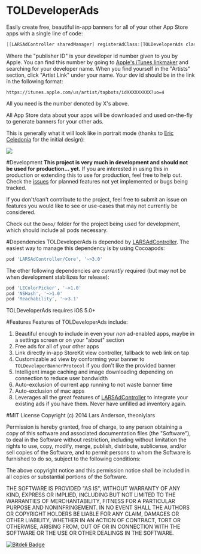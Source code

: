 TOLDeveloperAds
===============

Easily create free, beautiful in-app banners for all of your other App Store apps with a single line of code:

``` objective-c
[[LARSAdController sharedManager] registerAdClass:[TOLDeveloperAds class] withPublisherId:@"284800461"];
```

Where the "publisher ID" is your developer id number given to you by Apple. You can find this number by going to [Apple's iTunes linkmaker](http://itunes.apple.com/linkmaker/) and searching for your developer name. When you find yourself in the "Artists" section, click "Artist Link" under your name. Your dev id should be in the link in the following format:

`https://itunes.apple.com/us/artist/tapbots/idXXXXXXXXX?uo=4`

All you need is the number denoted by X's above.

All App Store data about your apps will be downloaded and used on-the-fly to generate banners for your other ads.

This is generally what it will look like in portrait mode (thanks to [Eric Celedonia](http://dribbble.com/killerwalls) for the initial design):

![](Demo/devad.png)

#Development
**This project is very much in development and should not be used for production... yet.** If you are interested in using this in production or extending this to use for production, feel free to help out. Check the [issues](http://github.com/larsacus/TOLDeveloperAds/issues) for planned features not yet implemented or bugs being tracked.

If you don't/can't contribute to the project, feel free to submit an issue on features you would like to see or use-cases that may not currently be considered.

Check out the `Demo/` folder for the project being used for development, which should include all pods necessary.

#Dependencies
TOLDeveloperAds is depended by [LARSAdController](http://larsacus.github.com/LARSAdController). The easiest way to manage this dependency is by using Cocoapods:

``` ruby
pod 'LARSAdController/Core', '~>3.0'
```

The other following dependencies are *currently* required (but may not be when development stabilizes for release):

``` ruby
pod 'LEColorPicker', '~>1.0'
pod 'NSHash', '~>1.0'
pod 'Reachability', '~>3.1'
```

TOLDeveloperAds requires iOS 5.0+

#Features
Features of TOLDeveloperAds include:

1. Beautiful enough to include in even your *non* ad-enabled apps, maybe in a settings screen or on your "about" section
2. Free ads for all of your other apps
3. Link directly in-app StoreKit view controller, fallback to web link on tap
4. Customizable ad view by conforming your banner to `TOLDeveloperBannerProtocol` if you don't like the provided banner
5. Intelligent image caching and image downloading depending on connection to reduce user bandwidth
6. Auto-exclusion of current app running to not waste banner time
7. Auto-exclusion of mac apps
7. Leverages all the great features of [LARSAdController](http://larsacus.github.com/LARSAdController) to integrate your existing ads if you have them. Never have unfilled ad inventory again.

#MIT License
Copyright (c) 2014 Lars Anderson, theonlylars

Permission is hereby granted, free of charge, to any person obtaining a copy of this software and associated documentation files (the "Software"), to deal in the Software without restriction, including without limitation the rights to use, copy, modify, merge, publish, distribute, sublicense, and/or sell copies of the Software, and to permit persons to whom the Software is furnished to do so, subject to the following conditions:

The above copyright notice and this permission notice shall be included in all copies or substantial portions of the Software.

THE SOFTWARE IS PROVIDED "AS IS", WITHOUT WARRANTY OF ANY KIND, EXPRESS OR IMPLIED, INCLUDING BUT NOT LIMITED TO THE WARRANTIES OF MERCHANTABILITY, FITNESS FOR A PARTICULAR PURPOSE AND NONINFRINGEMENT. IN NO EVENT SHALL THE AUTHORS OR COPYRIGHT HOLDERS BE LIABLE FOR ANY CLAIM, DAMAGES OR OTHER LIABILITY, WHETHER IN AN ACTION OF CONTRACT, TORT OR OTHERWISE, ARISING FROM, OUT OF OR IN CONNECTION WITH THE SOFTWARE OR THE USE OR OTHER DEALINGS IN THE SOFTWARE.

[![Bitdeli Badge](https://d2weczhvl823v0.cloudfront.net/larsacus/toldeveloperads/trend.png)](https://bitdeli.com/free "Bitdeli Badge")

